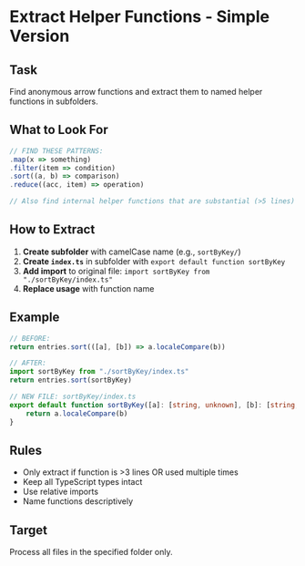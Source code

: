 # Extract Helper Functions - Simple Version

## Task
Find anonymous arrow functions and extract them to named helper functions in subfolders.

## What to Look For
```typescript
// FIND THESE PATTERNS:
.map(x => something)
.filter(item => condition) 
.sort((a, b) => comparison)
.reduce((acc, item) => operation)

// Also find internal helper functions that are substantial (>5 lines)
```

## How to Extract
1. **Create subfolder** with camelCase name (e.g., `sortByKey/`)
2. **Create `index.ts`** in subfolder with `export default function sortByKey`
3. **Add import** to original file: `import sortByKey from "./sortByKey/index.ts"`
4. **Replace usage** with function name

## Example
```typescript
// BEFORE:
return entries.sort(([a], [b]) => a.localeCompare(b))

// AFTER:
import sortByKey from "./sortByKey/index.ts"
return entries.sort(sortByKey)

// NEW FILE: sortByKey/index.ts
export default function sortByKey([a]: [string, unknown], [b]: [string, unknown]): number {
    return a.localeCompare(b)
}
```

## Rules
- Only extract if function is >3 lines OR used multiple times
- Keep all TypeScript types intact
- Use relative imports
- Name functions descriptively

## Target
Process all files in the specified folder only.
